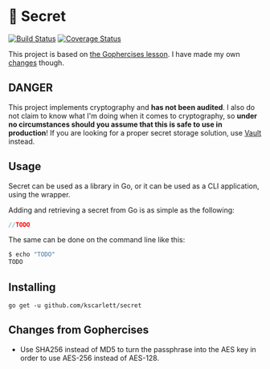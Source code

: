 # :closed_lock_with_key: Secret

[![Build Status](https://travis-ci.org/kscarlett/secret.svg?branch=master)](https://travis-ci.org/kscarlett/secret) [![Coverage Status](https://coveralls.io/repos/github/kscarlett/secret/badge.svg?branch=master)](https://coveralls.io/github/kscarlett/secret?branch=master)

This project is based on [the Gophercises lesson](https://gophercises.com/exercises/secret). I have made my own [changes](#changes-from-gophercises) though.

## DANGER

This project implements cryptography and **has not been audited**. I also do not claim to know what I'm doing when it comes to cryptography, so **under no circumstances should you assume that this is safe to use in production**! If you are looking for a proper secret storage solution, use [Vault](https://www.vaultproject.io/) instead.

## Usage

Secret can be used as a library in Go, or it can be used as a CLI application, using the wrapper.

Adding and retrieving a secret from Go is as simple as the following:

```go
//TODO
```

The same can be done on the command line like this:

```bash
$ echo "TODO"
TODO
```

## Installing

`go get -u github.com/kscarlett/secret`

## Changes from Gophercises

- Use SHA256 instead of MD5 to turn the passphrase into the AES key in order to use AES-256 instead of AES-128.